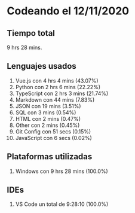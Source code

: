 # Codeando el 12/11/2020

## Tiempo total
9 hrs 28 mins.

## Lenguajes usados
1. Vue.js con 4 hrs 4 mins (43.07%)
1. Python con 2 hrs 6 mins (22.22%)
1. TypeScript con 2 hrs 3 mins (21.74%)
1. Markdown con 44 mins (7.83%)
1. JSON con 19 mins (3.51%)
1. SQL con 3 mins (0.54%)
1. HTML con 2 mins (0.47%)
1. Other con 2 mins (0.45%)
1. Git Config con 51 secs (0.15%)
1. JavaScript con 6 secs (0.02%)

## Plataformas utilizadas
1. Windows con 9 hrs 28 mins (100.0%)

## IDEs
1. VS Code un total de 9:28:10 (100.0%)
